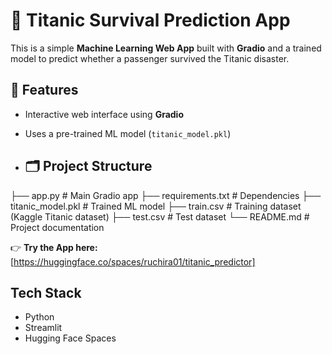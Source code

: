 # 🚢 Titanic Survival Prediction App

This is a simple **Machine Learning Web App** built with **Gradio** and a trained model to predict whether a passenger survived the Titanic disaster.

## 📌 Features
- Interactive web interface using **Gradio**
- Uses a pre-trained ML model (`titanic_model.pkl`)

- ## 🗂 Project Structure
├── app.py # Main Gradio app
├── requirements.txt # Dependencies
├── titanic_model.pkl # Trained ML model
├── train.csv # Training dataset (Kaggle Titanic dataset)
├── test.csv # Test dataset
└── README.md # Project documentation

👉 **Try the App here:**  [https://huggingface.co/spaces/ruchira01/titanic_predictor]

## Tech Stack
- Python
- Streamlit
- Hugging Face Spaces

